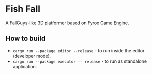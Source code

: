 # Fish Fall

A FallGuys-like 3D platformer based on Fyrox Game Engine.

## How to build

- `cargo run --package editor --release` - to run inside the editor (developer mode).
- `cargo run --package executor -- release` - to run as standalone application.